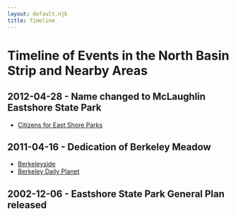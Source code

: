 ```yaml
---
layout: default.njk
title: Timeline
---
```


# Timeline of Events in the North Basin Strip and Nearby Areas

## 2012-04-28 - Name changed to McLaughlin Eastshore State Park

- [Citizens for East Shore Parks](https://eastshorepark.org/thanks-to-you-we-did-it-mclaughlin-eastshore-state-park-is-established/)

## 2011-04-16 - Dedication of Berkeley Meadow

- [Berkeleyside](https://www.berkeleyside.org/2011/04/14/the-berkeley-meadow-rebooted-the-wildest-place-in-town)
- [Berkeley Daily Planet](https://www.berkeleydailyplanet.com/issue/2011-04-13/article/37660)

## 2002-12-06 - Eastshore State Park General Plan released

